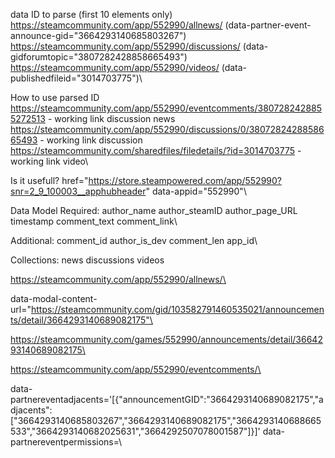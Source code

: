 

data ID to parse (first 10 elements only)
https://steamcommunity.com/app/552990/allnews/	(data-partner-event-announce-gid="3664293140685803267")
https://steamcommunity.com/app/552990/discussions/	(data-gidforumtopic="3807282428858665493")
https://steamcommunity.com/app/552990/videos/	(data-publishedfileid="3014703775")\

How to use parsed ID
https://steamcommunity.com/app/552990/eventcomments/3807282428855272513 - working link discussion news
https://steamcommunity.com/app/552990/discussions/0/3807282428858665493	- working link discussion
https://steamcommunity.com/sharedfiles/filedetails/?id=3014703775 - working link video\

Is it usefull?
href="https://store.steampowered.com/app/552990?snr=2_9_100003__apphubheader" data-appid="552990"\

Data Model
Required:
author_name
author_steamID
author_page_URL
timestamp
comment_text
comment_link\

Additional:
comment_id
author_is_dev
comment_len
app_id\

Collections:
news discussions videos

https://steamcommunity.com/app/552990/allnews/\

data-modal-content-url="https://steamcommunity.com/gid/103582791460535021/announcements/detail/3664293140689082175"\

https://steamcommunity.com/games/552990/announcements/detail/3664293140689082175\

https://steamcommunity.com/app/552990/eventcomments/\

data-partnereventadjacents='[{"announcementGID":"3664293140689082175","adjacents":["3664293140685803267","3664293140689082175","3664293140688665533","3664293140682025631","3664292507078001587"]}]' data-partnereventpermissions=\
